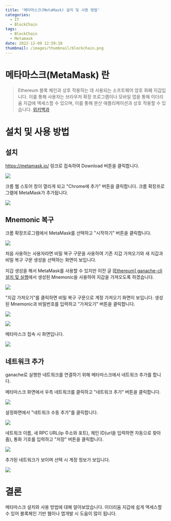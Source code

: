 ```yaml
---
title: '메타마스크(MetaMask) 설치 및 사용 방법'
categories:
  - IT
  - BlockChain
tags:
  - BlockChain
  - Metamask
date: 2022-12-09 12:59:18
thumbnail: /images/thumbnail/blockchain.png
---
```


# 메타마스크(MetaMask) 란

> Ethereum 블록 체인과 상호 작용하는 데 사용되는 소프트웨어 암호 화폐 지갑입니다. 이를 통해 사용자는 브라우저 확장 프로그램이나 모바일 앱을 통해 이더리움 지갑에 액세스할 수 있으며, 이를 통해 분산 애플리케이션과 상호 작용할 수 있습니다.
> [위키백과](https://en.wikipedia.org/wiki/MetaMask)

# 설치 및 사용 방법

## 설치

https://metamask.io/ 링크로 접속하여 Download 버튼을 클릭합니다.

![](/images/blockchain/metamask/1.png)

크롬 웹 스토어 창이 열리게 되고 "Chrome에 추가" 버튼을 클릭합니다. 크롬 확장프로그램에 MetaMask가 추가됩니다.

![](/images/blockchain/metamask/2.png)

## Mnemonic 복구

크롬 확장프로그램에서 MetaMask를 선택하고 "시작하기" 버튼을 클릭합니다.

![](/images/blockchain/metamask/3.png)

처음 사용하는 사용자라면 비밀 복구 구문을 사용하여 기존 지갑 가져오기와 새 지갑과 비밀 복구 구문 생성을 선택하는 화면이 보입니다.

지갑 생성을 해서 MetaMask를 사용할 수 있지만 이전 글 [[Ethereum] ganache-cli 설치 및 실행](https://hgko1207.github.io/2022/12/07/blockchain-1/)에서 생성된 Mnemonic을 사용하여 지갑을 가져오도록 하겠습니다.

![](/images/blockchain/metamask/4.png)

"지갑 가져오기"를 클릭하면 비밀 복구 구문으로 계정 가져오기 화면이 보입니다. 생성된 Mnemonic과 비밀번호를 입력하고 "가져오기" 버튼을 클릭합니다.

![](/images/blockchain/metamask/5.png)

![](/images/blockchain/metamask/6.png)

메타마스크 접속 시 화면입니다.

![](/images/blockchain/metamask/7.png)

## 네트워크 추가

ganache로 실행한 네트워크를 연결하기 위해 메타마스크에서 네트워크 추가를 합니다.

메타마스크 화면에서 우측 네트워크를 클릭하고 "네트워크 추가" 버튼을 클릭합니다.

![](/images/blockchain/metamask/8.png)

설정화면에서 "네트워크 수동 추가"를 클릭합니다.

![](/images/blockchain/metamask/9.png)

네트워크 이름, 새 RPC URL(ip 주소와 포트), 체인 ID(url을 입력하면 자동으로 찾아줌), 통화 기호를 입력하고 "저장" 버튼을 클릭합니다.

![](/images/blockchain/metamask/10.png)

추가된 네트워크가 보이며 선택 시 계정 정보가 보입니다.

![](/images/blockchain/metamask/11.png)

# 결론

메타마스크 설치와 사용 방법에 대해 알아보았습니다. 이더리움 지갑에 쉽게 액세스할 수 있어 블록체인 기반 웹이나 앱개발 시 도움이 많이 됩니다.
